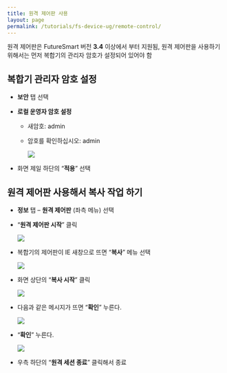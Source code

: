 ```yaml
---
title: 원격 제어판 사용
layout: page
permalink: /tutorials/fs-device-ug/remote-control/
---
```

원격 제어판은 FutureSmart 버전 **3.4** 이상에서 부터 지원됨, 원격 제어판을 사용하기 위해서는 먼저 복합기의 관리자 암호가 설정되어 있어야 함

## 복합기 관리자 암호 설정

  * **보안** 탭 선택
  * **로컬 운영자 암호 설정** 
      * 새암호: admin
      * 암호를 확인하십시오: admin

		![](http://soonmo.github.io/images/2-3.png)

  * 화면 제일 하단의 &#8220;**적용**&#8221; 선택

## 원격 제어판 사용해서 복사 작업 하기

  * **정보** 탭 &#8211; **원격 제어판** (좌측 메뉴) 선택
  * &#8220;**원격 제어판 시작**&#8221; 클릭

	![](http://soonmo.github.io/images/3-3.png)

  * 복합기의 제어판이 IE 새창으로 뜨면 &#8220;**복사**&#8221; 메뉴 선택

	![](http://soonmo.github.io/images/4-3.png)

  * 화면 상단의 &#8220;**복사 시작**&#8221; 클릭

	![](http://soonmo.github.io/images/copy.png)

  * 다음과 같은 메시지가 뜨면 &#8220;**확인**&#8221; 누른다.

	![](http://soonmo.github.io/images/5-3.png)

  * &#8220;**확인**&#8221; 누른다.

	![](http://soonmo.github.io/images/6-2.png)

  * 우측 하단의 &#8220;**원격 세션 종료**&#8221; 클릭해서 종료